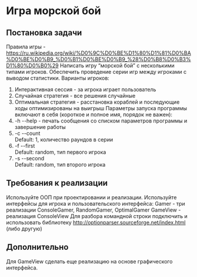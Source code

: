 # Игра морской бой
## Постановка задачи
Правила игры -  https://ru.wikipedia.org/wiki/%D0%9C%D0%BE%D1%80%D1%81%D0%BA%D0%BE%D0%B9_%D0%B1%D0%BE%D0%B9_%28%D0%B8%D0%B3%D1%80%D0%B0%29
Написать игру “морской бой” с несколькими типами игроков. Обеспечить проведение серии игр между игроками с выводом статистики. Варианты игроков:
1. Интерактивная сессия - за игрока играет пользователь 
2. Случайная стратегия - все решения случайные
3. Оптимальная стратегия - расстановка кораблей и последующие ходы оптимизированы на выигрыш
Параметры запуска программы включают в себя (короткое и полное имя, порядок не важен):
1. -h --help - печать сообщения со списком параметров программы и завершение работы  
2. -c --count   
Default: 1, количество раундов в серии  
3. -f --first  
Default: random, тип первого игрока  
4. -s --second  
Default: random, тип второго игрока  

## Требования к реализации
Используйте ООП при проектировании и реализации. Используйте интерфейсы для игрока и пользовательского интерфейса:
Gamer - три реализации ConsoleGamer, RandomGamer, OptimalGamer
 GameView - реализация ConsoleView
Для разбора командной строки подключить и использовать библиотеку  http://optionparser.sourceforge.net/index.html (либо другую)

## Дополнительно
Для GameView сделать еще реализацию на основе графического интерфейса.
